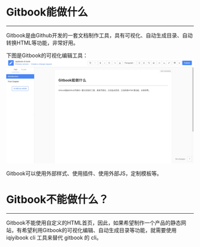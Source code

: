 # Gitbook能做什么

---

Gitbook是由Github开发的一套文档制作工具，具有可视化、自动生成目录、自动转换HTML等功能，非常好用。

下图是Gitbook的可视化编辑工具：  
![](/assets/WechatIMG43.jpeg)

Gitbook可以使用外部样式、使用插件、使用外部JS，定制模板等。

# Gitbook不能做什么？

---

Gitbook不能使用自定义的HTML首页，因此，如果希望制作一个产品的静态网站，有希望利用Gitbook的可视化编辑、自动生成目录等功能，就需要使用 iqiyibook cli 工具来替代 gitbook 的 cli。

